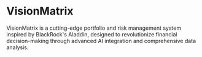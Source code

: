 # VisionMatrix
VisionMatrix is a cutting-edge portfolio and risk management system inspired by BlackRock's Aladdin, designed to revolutionize financial decision-making through advanced AI integration and comprehensive data analysis.
